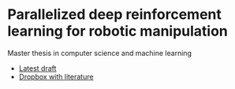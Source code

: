 # Parallelized deep reinforcement learning for robotic manipulation
Master thesis in computer science and machine learning

- [Latest draft](https://github.com/isacarnekvist/master-thesis/blob/pilot/report.pdf)
- [Dropbox with literature](https://www.dropbox.com/sh/9id510as7zuvyls/AAAtI-pSpf-CgR1STtxP57uOa?dl=0)

